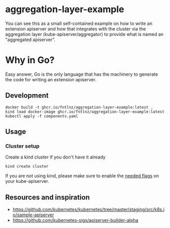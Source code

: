 # aggregation-layer-example

You can see this as a small self-contained example on how to write an extension apiserver
and how that integrates with the cluster via the aggregation layer (kube-apiserver/aggregator)
to provide what is named an "aggregated apiserver".

# Why in Go?

Easy answer, Go is the only language that has the machinery to generate the code for
writing an extension apiserver.

## Development


```shell
docker build -t ghcr.io/fntlnz/aggregation-layer-example:latest .
kind load docker-image ghcr.io/fntlnz/aggregation-layer-example:latest
kubectl apply -f components.yaml
```


## Usage

### Cluster setup

Create a kind cluster if you don't have it already

```shell
kind create cluster
```

If you are not using kind, please make sure to enable the [needed flags](https://kubernetes.io/docs/tasks/extend-kubernetes/configure-aggregation-layer/#enable-kubernetes-apiserver-flags) on your kube-apiserver.

## Resources and inspiration

- https://github.com/kubernetes/kubernetes/tree/master/staging/src/k8s.io/sample-apiserver
- https://github.com/kubernetes-sigs/apiserver-builder-alpha
